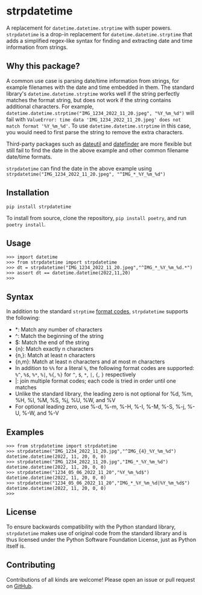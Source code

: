# strpdatetime

A replacement for `datetime.datetime.strptime` with super powers. `strpdatetime` is a drop-in replacement for `datetime.datetime.strptime` that adds a simplified regex-like syntax for finding and extracting date and time information from strings.

## Why this package?

A common use case is parsing date/time information from strings, for example filenames with
the date and time embedded in them. The standard library's `datetime.datetime.strptime` works
well if the string perfectly matches the format string, but does not work if the string
contains additional characters. For example, `datetime.datetime.strptime("IMG_1234_2022_11_20.jpeg", "%Y_%m_%d")` will fail with `ValueError: time data 'IMG_1234_2022_11_20.jpeg' does not match format '%Y_%m_%d'`. To use `datetime.datetime.strptime` in this case, you would need to first parse the string to remove the extra characters.

Third-party packages such as [dateutil](https://github.com/dateutil/dateutil) and [datefinder](https://github.com/akoumjian/datefinder) are more flexible but still fail to find the date in the above example and other common filename date/time formats.

`strpdatetime` can find the date in the above example using `strpdatetime("IMG_1234_2022_11_20.jpeg", "^IMG_*_%Y_%m_%d")`

## Installation

`pip install strpdatetime`

To install from source, clone the repository, `pip install poetry`, and run `poetry install`.

## Usage

```pycon
>>> import datetime
>>> from strpdatetime import strpdatetime
>>> dt = strpdatetime("IMG_1234_2022_11_20.jpeg","^IMG_*_%Y_%m_%d.*")
>>> assert dt == datetime.datetime(2022,11,20)
>>>
```

## Syntax

In addition to the standard `strptime` [format codes](https://docs.python.org/3/library/datetime.html#strftime-and-strptime-format-codes), `strpdatetime` supports the following:

- *: Match any number of characters
- ^: Match the beginning of the string
- $: Match the end of the string
- {n}: Match exactly n characters
- {n,}: Match at least n characters
- {n,m}: Match at least n characters and at most m characters
- In addition to `%%` for a literal `%`, the following format codes are supported:
    `%^`, `%$`, `%*`, `%|`, `%{`, `%}` for `^`, `$`, `*`, `|`, `{`, `}` respectively
- |: join multiple format codes; each code is tried in order until one matches
- Unlike the standard library, the leading zero is not optional for %d, %m, %H, %I, %M, %S, %j, %U, %W, and %V
- For optional leading zero, use %-d, %-m, %-H, %-I, %-M, %-S, %-j, %-U, %-W, and %-V

## Examples

```pycon
>>> from strpdatetime import strpdatetime
>>> strpdatetime("IMG_1234_2022_11_20.jpg","^IMG_{4}_%Y_%m_%d")
datetime.datetime(2022, 11, 20, 0, 0)
>>> strpdatetime("IMG_1234_2022_11_20.jpg","IMG_*_%Y_%m_%d")
datetime.datetime(2022, 11, 20, 0, 0)
>>> strpdatetime("1234_05_06_2022_11_20","%Y_%m_%d$")
datetime.datetime(2022, 11, 20, 0, 0)
>>> strpdatetime("1234_05_06_2022_11_20","IMG_*_%Y_%m_%d|%Y_%m_%d$")
datetime.datetime(2022, 11, 20, 0, 0)
>>>
```

## License

To ensure backwards compatibility with the Python standard library, `strpdatetime` makes use of original code from the standard library and is thus licensed under the Python Software Foundation License, just as Python itself is.

## Contributing

Contributions of all kinds are welcome! Please open an issue or pull request on [GitHub]().
